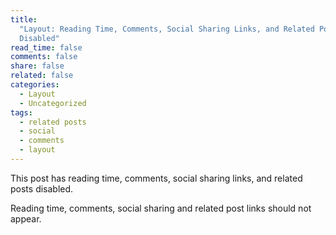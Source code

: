 ```yaml
---
title:
  "Layout: Reading Time, Comments, Social Sharing Links, and Related Posts
  Disabled"
read_time: false
comments: false
share: false
related: false
categories:
  - Layout
  - Uncategorized
tags:
  - related posts
  - social
  - comments
  - layout
---
```


This post has reading time, comments, social sharing links, and related posts
disabled.

Reading time, comments, social sharing and related post links should not appear.
